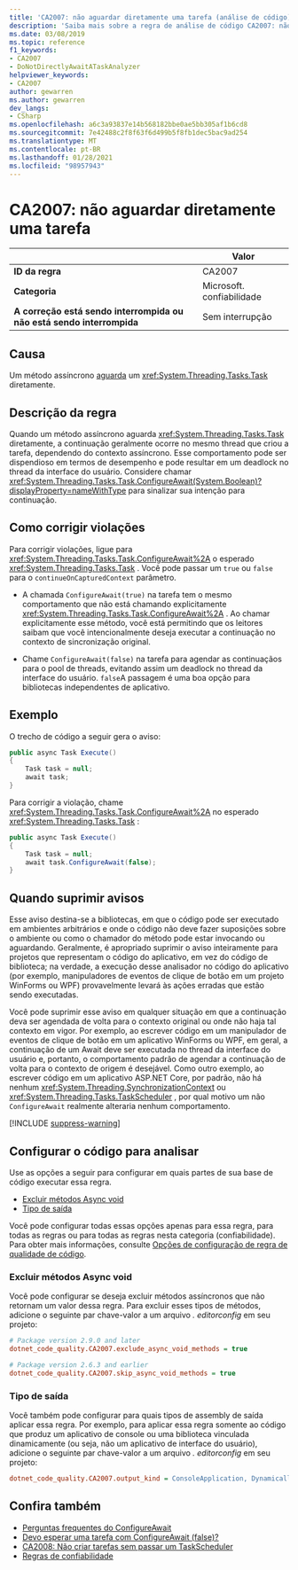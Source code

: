 ```yaml
---
title: 'CA2007: não aguardar diretamente uma tarefa (análise de código)'
description: 'Saiba mais sobre a regra de análise de código CA2007: não aguardar diretamente uma tarefa'
ms.date: 03/08/2019
ms.topic: reference
f1_keywords:
- CA2007
- DoNotDirectlyAwaitATaskAnalyzer
helpviewer_keywords:
- CA2007
author: gewarren
ms.author: gewarren
dev_langs:
- CSharp
ms.openlocfilehash: a6c3a93837e14b568182bbe0ae5bb305af1b6cd8
ms.sourcegitcommit: 7e42488c2f8f63f6d499b5f8fb1dec5bac9ad254
ms.translationtype: MT
ms.contentlocale: pt-BR
ms.lasthandoff: 01/28/2021
ms.locfileid: "98957943"
---
```

# <a name="ca2007-do-not-directly-await-a-task"></a>CA2007: não aguardar diretamente uma tarefa

| | Valor |
|-|-|
| **ID da regra** |CA2007|
| **Categoria** |Microsoft. confiabilidade|
| **A correção está sendo interrompida ou não está sendo interrompida** |Sem interrupção|

## <a name="cause"></a>Causa

Um método assíncrono [aguarda](../../../csharp/language-reference/operators/await.md) um <xref:System.Threading.Tasks.Task> diretamente.

## <a name="rule-description"></a>Descrição da regra

Quando um método assíncrono aguarda <xref:System.Threading.Tasks.Task> diretamente, a continuação geralmente ocorre no mesmo thread que criou a tarefa, dependendo do contexto assíncrono. Esse comportamento pode ser dispendioso em termos de desempenho e pode resultar em um deadlock no thread da interface do usuário. Considere chamar <xref:System.Threading.Tasks.Task.ConfigureAwait(System.Boolean)?displayProperty=nameWithType> para sinalizar sua intenção para continuação.

## <a name="how-to-fix-violations"></a>Como corrigir violações

Para corrigir violações, ligue para <xref:System.Threading.Tasks.Task.ConfigureAwait%2A> o esperado <xref:System.Threading.Tasks.Task> . Você pode passar um `true` ou `false` para o `continueOnCapturedContext` parâmetro.

- A chamada `ConfigureAwait(true)` na tarefa tem o mesmo comportamento que não está chamando explicitamente <xref:System.Threading.Tasks.Task.ConfigureAwait%2A> . Ao chamar explicitamente esse método, você está permitindo que os leitores saibam que você intencionalmente deseja executar a continuação no contexto de sincronização original.

- Chame `ConfigureAwait(false)` na tarefa para agendar as continuaçãos para o pool de threads, evitando assim um deadlock no thread da interface do usuário. `false`A passagem é uma boa opção para bibliotecas independentes de aplicativo.

## <a name="example"></a>Exemplo

O trecho de código a seguir gera o aviso:

```csharp
public async Task Execute()
{
    Task task = null;
    await task;
}
```

Para corrigir a violação, chame <xref:System.Threading.Tasks.Task.ConfigureAwait%2A> no esperado <xref:System.Threading.Tasks.Task> :

```csharp
public async Task Execute()
{
    Task task = null;
    await task.ConfigureAwait(false);
}
```

## <a name="when-to-suppress-warnings"></a>Quando suprimir avisos

Esse aviso destina-se a bibliotecas, em que o código pode ser executado em ambientes arbitrários e onde o código não deve fazer suposições sobre o ambiente ou como o chamador do método pode estar invocando ou aguardando. Geralmente, é apropriado suprimir o aviso inteiramente para projetos que representam o código do aplicativo, em vez do código de biblioteca; na verdade, a execução desse analisador no código do aplicativo (por exemplo, manipuladores de eventos de clique de botão em um projeto WinForms ou WPF) provavelmente levará às ações erradas que estão sendo executadas.

Você pode suprimir esse aviso em qualquer situação em que a continuação deva ser agendada de volta para o contexto original ou onde não haja tal contexto em vigor. Por exemplo, ao escrever código em um manipulador de eventos de clique de botão em um aplicativo WinForms ou WPF, em geral, a continuação de um Await deve ser executada no thread da interface do usuário e, portanto, o comportamento padrão de agendar a continuação de volta para o contexto de origem é desejável. Como outro exemplo, ao escrever código em um aplicativo ASP.NET Core, por padrão, não há nenhum <xref:System.Threading.SynchronizationContext> ou <xref:System.Threading.Tasks.TaskScheduler> , por qual motivo um não `ConfigureAwait` realmente alteraria nenhum comportamento.

[!INCLUDE [suppress-warning](../../../../includes/code-analysis/suppress-warning.md)]

## <a name="configure-code-to-analyze"></a>Configurar o código para analisar

Use as opções a seguir para configurar em quais partes de sua base de código executar essa regra.

- [Excluir métodos Async void](#exclude-async-void-methods)
- [Tipo de saída](#output-kind)

Você pode configurar todas essas opções apenas para essa regra, para todas as regras ou para todas as regras nesta categoria (confiabilidade). Para obter mais informações, consulte [Opções de configuração de regra de qualidade de código](../code-quality-rule-options.md).

### <a name="exclude-async-void-methods"></a>Excluir métodos Async void

Você pode configurar se deseja excluir métodos assíncronos que não retornam um valor dessa regra. Para excluir esses tipos de métodos, adicione o seguinte par chave-valor a um arquivo *. editorconfig* em seu projeto:

```ini
# Package version 2.9.0 and later
dotnet_code_quality.CA2007.exclude_async_void_methods = true

# Package version 2.6.3 and earlier
dotnet_code_quality.CA2007.skip_async_void_methods = true
```

### <a name="output-kind"></a>Tipo de saída

Você também pode configurar para quais tipos de assembly de saída aplicar essa regra. Por exemplo, para aplicar essa regra somente ao código que produz um aplicativo de console ou uma biblioteca vinculada dinamicamente (ou seja, não um aplicativo de interface do usuário), adicione o seguinte par chave-valor a um arquivo *. editorconfig* em seu projeto:

```ini
dotnet_code_quality.CA2007.output_kind = ConsoleApplication, DynamicallyLinkedLibrary
```

## <a name="see-also"></a>Confira também

- [Perguntas frequentes do ConfigureAwait](https://devblogs.microsoft.com/dotnet/configureawait-faq/)
- [Devo esperar uma tarefa com ConfigureAwait (false)?](https://github.com/Microsoft/vs-threading/blob/master/doc/cookbook_vs.md#should-i-await-a-task-with-configureawaitfalse)
- [CA2008: Não criar tarefas sem passar um TaskScheduler](ca2008.md)
- [Regras de confiabilidade](reliability-warnings.md)
